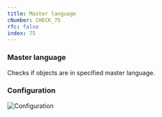 ```yaml
---
title: Master language
cNumber: CHECK_75
rfc: false
index: 75
---
```


### Master language

Checks if objects are in specified master language.

### Configuration
![Configuration](/img/75_conf.png)